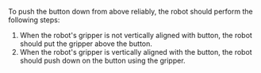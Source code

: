 To push the button down from above reliably, the robot should perform the following steps:

1. When the robot's gripper is not vertically aligned with button, the robot should put the gripper above the button.
2. When the robot's gripper is vertically aligned with the button, the robot should push down on the button using the gripper.
